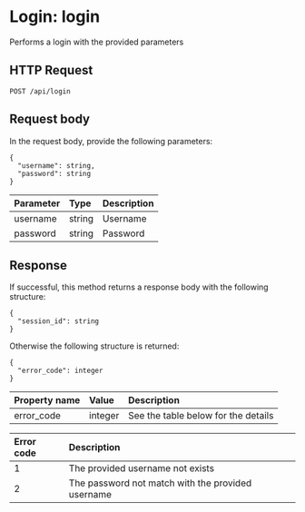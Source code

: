 # Login: login

Performs a login with the provided parameters

## HTTP Request

```text
POST /api/login
```

## Request body

In the request body, provide the following parameters:

```text
{
  "username": string,
  "password": string
}
```

| Parameter | Type   | Description |
|:----------|:-------|:------------|
| username  | string | Username    |
| password  | string | Password    |

## Response

If successful, this method returns a response body with the following structure:

```text
{
  "session_id": string
}
```

Otherwise the following structure is returned:

```text
{
  "error_code": integer
}
```

| Property name | Value   | Description                         |
|:--------------|:--------|:------------------------------------|
| error_code    | integer | See the table below for the details |

| Error code | Description                                       |
|:-----------|:--------------------------------------------------|
| 1          | The provided username not exists                  |
| 2          | The password not match with the provided username |
